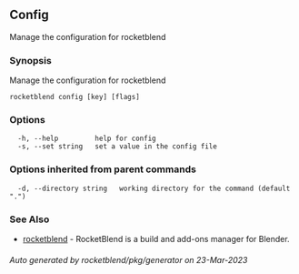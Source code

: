 ## Config

Manage the configuration for rocketblend

### Synopsis

Manage the configuration for rocketblend

```
rocketblend config [key] [flags]
```

### Options

```
  -h, --help         help for config
  -s, --set string   set a value in the config file
```

### Options inherited from parent commands

```
  -d, --directory string   working directory for the command (default ".")
```

### See Also

* [rocketblend](rocketblend.md)	 - RocketBlend is a build and add-ons manager for Blender.

###### Auto generated by rocketblend/pkg/generator on 23-Mar-2023
